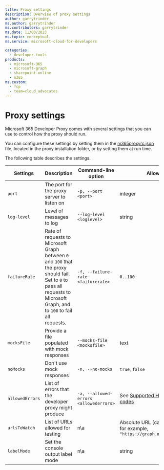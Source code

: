 ```yaml
---
title: Proxy settings
description: Overview of proxy settings
author: garrytrinder
ms.author: garrytrinder
ms.contributors: garrytrinder
ms.date: 11/03/2023
ms.topic: conceptual
ms.service: microsoft-cloud-for-developers

categories:
  - developer-tools
products:
  - microsoft-365
  - microsoft-graph
  - sharepoint-online
  - m365
ms.custom:
  - fcp
  - team=cloud_advocates
---
```


# Proxy settings

Microsoft 365 Developer Proxy comes with several settings that you can use to control how the proxy should run.

You can configure these settings by setting them in the [m365proxyrc.json](./m365proxyrc.md) file, located in the proxy installation folder, or by setting them at run time.

The following table describes the settings.

|Settings|Description|Command-line option|Allowed values|Default value|
--|--|--|--|--
`port`|The port for the proxy server to listen on|`-p, --port <port>`|integer|`8000`
`log-level` | Level of messages to log|`--log-level <loglevel>`|string| `debug`, `info`, `warn`, `error`| `info`
`failureRate`|Rate of requests to Microsoft Graph between `0` and `100` that the proxy should fail. Set to `0` to pass all requests to Microsoft Graph, and to `100` to fail all requests.|`-f, --failure-rate <failurerate>`|`0..100`|`50`
`mocksFile`|Provide a file populated with mock responses|`--mocks-file <mocksfile>`| text |`responses.json`
`noMocks`|Don't use mock responses|`-n, --no-mocks`|`true`, `false`|`false`
`allowedErrors`|List of errors that the developer proxy might produce|`-a, --allowed-errors <allowederrors>`| See [Supported HTTP error status codes](./Supported-HTTP-error-status-codes.md)|All supported error codes
`urlsToWatch`|List of URLs allowed for testing|n\a|Absolute URL (can contain wildcards) for example, `"https://graph.microsoft.com/v1.0/*"`|See [m365proxyrc](./m365proxyrc.md) file
`labelMode`| Set the console output label mode |n\a|string| `text`, `icon`, `nerdFont`| `text`
